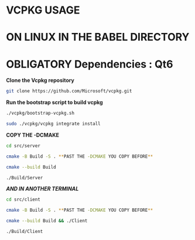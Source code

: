 # VCPKG USAGE

# ON LINUX IN THE BABEL DIRECTORY

# OBLIGATORY Dependencies : Qt6

**Clone the Vcpkg repository**

```bash
git clone https://github.com/Microsoft/vcpkg.git
```

**Run the bootstrap script to build vcpkg**

```bash
./vcpkg/bootstrap-vcpkg.sh
```

```bash
sudo ./vcpkg/vcpkg integrate install
```

**COPY THE -DCMAKE**

```bash
cd src/server
```

```bash
cmake -B Build -S . **PAST THE -DCMAKE YOU COPY BEFORE**
```

```bash
cmake --build Build
```

```bash
./Build/Server
```

***AND IN ANOTHER TERMINAL***

```bash
cd src/client
```

```bash
cmake -B Build -S . **PAST THE -DCMAKE YOU COPY BEFORE**
```

```bash
cmake --build Build && ./Client
```

```bash
./Build/Client
```